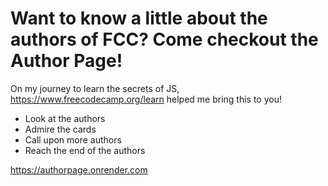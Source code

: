 # Want to know a little about the authors of FCC? Come checkout the Author Page!

On my journey to learn the secrets of JS, https://www.freecodecamp.org/learn helped me bring this to you!

* Look at the authors
* Admire the cards
* Call upon more authors
* Reach the end of the authors

https://authorpage.onrender.com